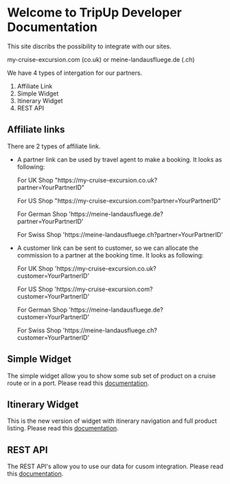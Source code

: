 # Welcome to TripUp Developer Documentation

This site discribs the possibility to integrate with our sites.

my-cruise-excursion.com (co.uk) or meine-landausfluege.de (.ch)

We have 4 types of intergation for our partners.
1. Affiliate Link
2. Simple Widget
2. Itinerary Widget
3. REST API

## Affiliate links
There are 2 types of affiliate link.
- A partner link can be used by travel agent to make a booking. It looks as following:
  
  For UK Shop "https&#58;//my-cruise-excursion.co.uk?partner=YourPartnerID"
  
  For US Shop "https&#58;//my-cruise-excursion.com?partner=YourPartnerID"
  
  For German Shop 'https&#58;//meine-landausfluege.de?partner=YourPartnerID'
  
  For Swiss Shop 'https&#58;//meine-landausfluege.ch?partner=YourPartnerID'

- A customer link can be sent to customer, so we can allocate the commission to a
partner at the booking time. It looks as following: 
   
   For UK Shop 'https&#58;//my-cruise-excursion.co.uk?customer=YourPartnerID'
   
   For US Shop 'https&#58;//my-cruise-excursion.com?customer=YourPartnerID'
   
   For German Shop 'https&#58;//meine-landausfluege.de?customer=YourPartnerID'
   
   For Swiss Shop 'https&#58;//meine-landausfluege.ch?customer=YourPartnerID'

## Simple Widget
The simple widget allow you to show some sub set of product on a cruise route or in a port.
Please read this [documentation](https://tripup-company.github.io/widget.html).

## Itinerary Widget
This is the new version of widget with itinerary navigation and full product listing.
Please read this [documentation](https://tripup-company.github.io/itinerary.html).

## REST API
The REST API's allow you to use our data for cusom integration.
Please read this [documentation](https://tripup-company.github.io/api.html).
